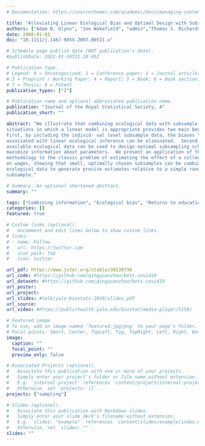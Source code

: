 ```yaml
---
# Documentation: https://sourcethemes.com/academic/docs/managing-content/

title: "Alleviating Linear Ecological Bias and Optimal Design with Subsample Data"
authors: ["Adam N. Glynn", "Jon Wakefield", "admin","Thomas S. Richardson"]
date: 2008-01-01
doi: "10.1111/j.1467-985X.2007.00511.x"

# Schedule page publish date (NOT publication's date).
#publishDate: 2022-01-10T21:28:45Z

# Publication type.
# Legend: 0 = Uncategorized; 1 = Conference paper; 2 = Journal article;
# 3 = Preprint / Working Paper; 4 = Report; 5 = Book; 6 = Book section;
# 7 = Thesis; 8 = Patent
publication_types: ["2"]

# Publication name and optional abbreviated publication name.
publication: "Journal of the Royal Statistical Society, A"
publication_short: ""

abstract: "We illustrate that combining ecological data with subsample data in
situations in which a linear model is appropriate provides two main benefits.
First, by including the individ- ual level subsample data, the biases that are
associated with linear ecological inference can be eliminated.  Second,
available ecological data can be used to design optimal subsampling schemes that
maximize information about parameters.  We present an application of this
methodology to the classic problem of estimating the effect of a college degree
on wages, showing that small, optimally chosen subsamples can be combined with
ecological data to generate precise estimates relative to a simple random
subsample."

# Summary. An optional shortened abstract.
summary: ""

tags: ["Combining information", "Ecological bias", "Returns to education", "Sample design", "Within-area confounding"]
categories: []
featured: true

# Custom links (optional).
#   Uncomment and edit lines below to show custom links.
# links:
# - name: Follow
#   url: https://twitter.com
#   icon_pack: fab
#   icon: twitter

url_pdf: https://www.jstor.org/stable/30130736
url_code: #https://github.com/qingyuanzhao/bets.covid19
url_dataset: #https://github.com/qingyuanzhao/bets.covid19
url_poster:
url_project:
url_slides: #talk/yale-biostats-2020/slides.pdf
url_source:
url_video: #https://publichealth.yale.edu/biostat/media-player/5158/

# Featured image
# To use, add an image named `featured.jpg/png` to your page's folder.
# Focal points: Smart, Center, TopLeft, Top, TopRight, Left, Right, BottomLeft, Bottom, BottomRight.
image:
  caption: ""
  focal_point: ""
  preview_only: false

# Associated Projects (optional).
#   Associate this publication with one or more of your projects.
#   Simply enter your project's folder or file name without extension.
#   E.g. `internal-project` references `content/project/internal-project/index.md`.
#   Otherwise, set `projects: []`.
projects: ["sampling"]

# Slides (optional).
#   Associate this publication with Markdown slides.
#   Simply enter your slide deck's filename without extension.
#   E.g. `slides: "example"` references `content/slides/example/index.md`.
#   Otherwise, set `slides: ""`.
slides: ""
---
```

